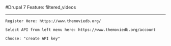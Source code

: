 #Drupal 7 Feature: filtered_videos

-------

```
Register Here: https://www.themoviedb.org/

Select API from left menu here: https://www.themoviedb.org/account

Choose: "create API key" 

```